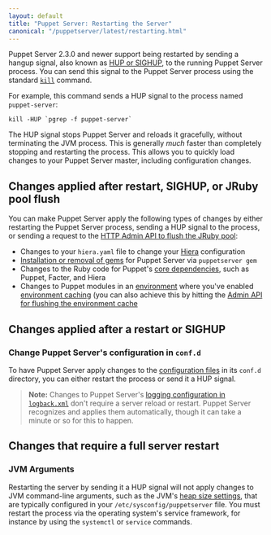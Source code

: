 ```yaml
---
layout: default
title: "Puppet Server: Restarting the Server"
canonical: "/puppetserver/latest/restarting.html"
---
```


[logback.xml]: ./config_file_logbackxml.html
[Hiera]: /hiera/latest/configuring.html
[gems]: /puppetserver/latest/gems.html
[core dependencies]: /puppet/latest/reference/about_agent.html#what-are-puppet-agent-and-puppet-server
[environment]: /puppet/latest/reference/environments.html
[environment caching]: /puppet/latest/reference/configuration.html#environmenttimeout

Puppet Server 2.3.0 and newer support being restarted by sending a hangup signal, also known as [HUP or SIGHUP](https://en.wikipedia.org/wiki/SIGHUP), to the running Puppet Server process. You can send this signal to the Puppet Server process using the standard [`kill`](http://linux.die.net/man/1/kill) command.

For example, this command sends a HUP signal to the process named `puppet-server`:

    kill -HUP `pgrep -f puppet-server`

The HUP signal stops Puppet Server and reloads it gracefully, without terminating the JVM process. This is generally *much* faster than completely stopping and restarting the process. This allows you to quickly load changes to your Puppet Server master, including configuration changes.

## Changes applied after restart, SIGHUP, or JRuby pool flush

You can make Puppet Server apply the following types of changes by either restarting the Puppet Server process, sending a HUP signal to the process, or sending a request to the [HTTP Admin API to flush the JRuby pool](./admin-api/v1/jruby-pool.html):

* Changes to your `hiera.yaml` file to change your [Hiera][] configuration
* [Installation or removal of gems][gems] for Puppet Server via `puppetserver gem`
* Changes to the Ruby code for Puppet's [core dependencies][], such as Puppet, Facter, and Hiera
* Changes to Puppet modules in an [environment][] where you've enabled [environment
  caching][] (you can also achieve this by hitting the
  [Admin API for flushing the environment cache](./admin-api/v1/environment-cache.html)

## Changes applied after a restart or SIGHUP

### Change Puppet Server's configuration in `conf.d`

To have Puppet Server apply changes to the [configuration files](./configuration.html) in its `conf.d` directory, you can either restart the process or send it a HUP signal.

> **Note:** Changes to Puppet Server's [logging configuration in `logback.xml`][logback.xml] don't require a server reload or restart. Puppet Server recognizes and applies them automatically, though it can take a minute or so for this to happen.

## Changes that require a full server restart

### JVM Arguments

Restarting the server by sending it a HUP signal will not apply changes to JVM command-line arguments, such as the JVM's [heap size settings](/puppetserver/latest/tuning_guide.html#jvm-heap-size), that are typically configured in your `/etc/sysconfig/puppetserver` file. You must restart the process via the operating system's service framework, for instance by using the `systemctl` or `service` commands.